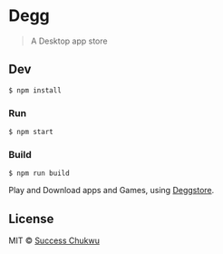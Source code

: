 # Degg

> A Desktop app store


## Dev

```
$ npm install
```

### Run

```
$ npm start
```

### Build

```
$ npm run build
```

Play and Download apps and Games, using [Deggstore](https://deggstore.com).


## License

MIT © [Success Chukwu](https://github.com/cusicon)
